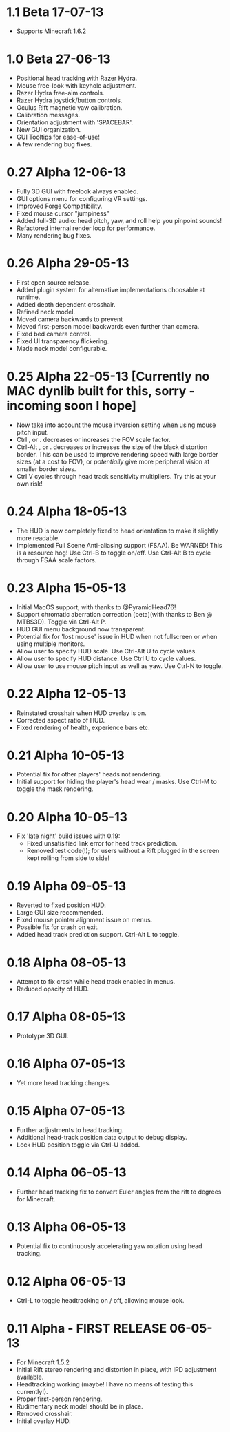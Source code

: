 1.1 Beta  17-07-13
==================
- Supports Minecraft 1.6.2
 
1.0 Beta  27-06-13
==================
- Positional head tracking with Razer Hydra.
- Mouse free-look with keyhole adjustment.
- Razer Hydra free-aim controls.
- Razer Hydra joystick/button controls.
- Oculus Rift magnetic yaw calibration.
- Calibration messages.
- Orientation adjustment with 'SPACEBAR'.
- New GUI organization.
- GUI Tooltips for ease-of-use!
- A few rendering bug fixes.

0.27 Alpha 12-06-13
===================
- Fully 3D GUI with freelook always enabled.
- GUI options menu for configuring VR settings.
- Improved Forge Compatibility.
- Fixed mouse cursor "jumpiness"
- Added full-3D audio: head pitch, yaw, and roll help you pinpoint sounds!
- Refactored internal render loop for performance.
- Many rendering bug fixes.

0.26 Alpha 29-05-13
===================
- First open source release.
- Added plugin system for alternative implementations choosable at runtime.
- Added depth dependent crosshair.
- Refined neck model.
- Moved camera backwards to prevent 
- Moved first-person model backwards even further than camera.
- Fixed bed camera control.
- Fixed UI transparency flickering.
- Made neck model configurable.

0.25 Alpha 22-05-13 [Currently no MAC dynlib built for this, sorry - incoming soon I hope]
===================
- Now take into account the mouse inversion setting when using mouse pitch input.
- Ctrl , or . decreases or increases the FOV scale factor. 
- Ctrl-Alt , or . decreases or increases the size of the black distortion
border. This can be used to improve rendering speed with large border sizes (at
a cost to FOV), or *potentially* give more peripheral vision at smaller border
sizes.
- Ctrl V cycles through head track sensitivity multipliers. Try this at your own risk!

0.24 Alpha 18-05-13
===================
- The HUD is now completely fixed to head orientation to make it slightly more readable.
- Implemented Full Scene Anti-aliasing support (FSAA). Be WARNED! This is a
resource hog! Use Ctrl-B to toggle on/off. Use Ctrl-Alt B to cycle through FSAA
scale factors.

0.23 Alpha 15-05-13
===================
- Initial MacOS support, with thanks to @PyramidHead76!
- Support chromatic aberration correction (beta)(with thanks to Ben @ MTBS3D). Toggle via Ctrl-Alt P.
- HUD GUI menu background now transparent.
- Potential fix for 'lost mouse' issue in HUD when not fullscreen or when using multiple monitors.
- Allow user to specify HUD scale. Use Ctrl-Alt U to cycle values.
- Allow user to specify HUD distance. Use Ctrl U to cycle values.
- Allow user to use mouse pitch input as well as yaw. Use Ctrl-N to toggle.

0.22 Alpha 12-05-13
===================
- Reinstated crosshair when HUD overlay is on.
- Corrected aspect ratio of HUD.
- Fixed rendering of health, experience bars etc.

0.21 Alpha 10-05-13
===================
- Potential fix for other players' heads not rendering.
- Initial support for hiding the player's head wear / masks. Use Ctrl-M to toggle the mask rendering.

0.20 Alpha 10-05-13
===================
- Fix 'late night' build issues with 0.19:
   - Fixed unsatisified link error for head track prediction.
   - Removed test code(!); for users without a Rift plugged in the screen kept rolling from side to side!

0.19 Alpha 09-05-13
===================
- Reverted to fixed position HUD.
- Large GUI size recommended.
- Fixed mouse pointer alignment issue on menus.
- Possible fix for crash on exit.
- Added head track prediction support. Ctrl-Alt L to toggle.

0.18 Alpha 08-05-13
===================
- Attempt to fix crash while head track enabled in menus.
- Reduced opacity of HUD.

0.17 Alpha 08-05-13
===================
- Prototype 3D GUI.

0.16 Alpha 07-05-13
===================
- Yet more head tracking changes.

0.15 Alpha 07-05-13
===================
- Further adjustments to head tracking.
- Additional head-track position data output to debug display.
- Lock HUD position toggle via Ctrl-U added.

0.14 Alpha 06-05-13
===================
- Further head tracking fix to convert Euler angles from the rift to degrees for Minecraft.

0.13 Alpha 06-05-13
===================
- Potential fix to continuously accelerating yaw rotation using head tracking.

0.12 Alpha 06-05-13
===================
- Ctrl-L to toggle headtracking on / off, allowing mouse look.

0.11 Alpha - FIRST RELEASE 06-05-13
===================================
- For Minecraft 1.5.2
- Initial Rift stereo rendering and distortion in place, with IPD adjustment available.
- Headtracking working (maybe! I have no means of testing this currently!).
- Proper first-person rendering.
- Rudimentary neck model should be in place.
- Removed crosshair.
- Initial overlay HUD.
